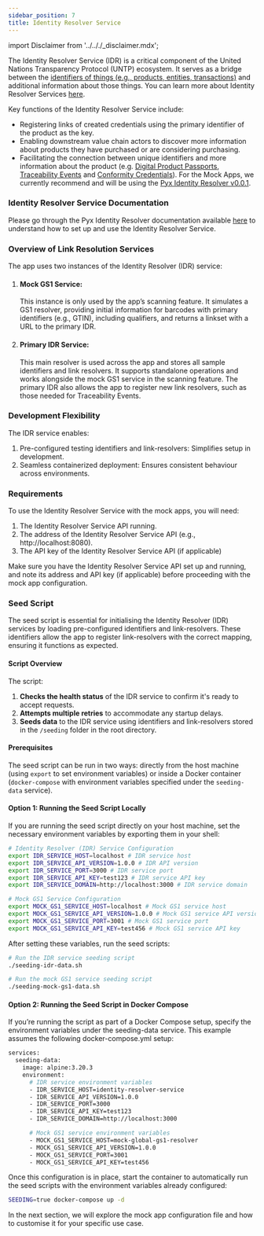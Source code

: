 ```yaml
---
sidebar_position: 7
title: Identity Resolver Service
---
```


import Disclaimer from '../.././\_disclaimer.mdx';

<Disclaimer />

The Identity Resolver Service (IDR) is a critical component of the United Nations Transparency Protocol (UNTP) ecosystem. It serves as a bridge between the [identifiers of things (e.g., products, entities, transactions)](https://uncefact.github.io/spec-untp/docs/specification/Identifiers) and additional information about those things. You can learn more about Identity Resolver Services [here](https://uncefact.github.io/spec-untp/docs/specification/IdentityResolver).

Key functions of the Identity Resolver Service include:

- Registering links of created credentials using the primary identifier of the product as the key.
- Enabling downstream value chain actors to discover more information about products they have purchased or are considering purchasing.
- Facilitating the connection between unique identifiers and more information about the product (e.g. [Digital Product Passports](https://uncefact.github.io/spec-untp/docs/specification/DigitalProductPassport), [Traceability Events](https://uncefact.github.io/spec-untp/docs/specification/DigitalTraceabilityEvents) and [Conformity Credentials](https://uncefact.github.io/spec-untp/docs/specification/ConformityCredential)).
  For the Mock Apps, we currently recommend and will be using the [Pyx Identity Resolver v0.0.1](https://github.com/pyx-industries/pyx-identity-resolver/tree/v0.0.1).

### Identity Resolver Service Documentation

Please go through the Pyx Identity Resolver documentation available [here](https://github.com/pyx-industries/pyx-identity-resolver/blob/v0.0.1/app/README.md) to understand how to set up and use the Identity Resolver Service.

### Overview of Link Resolution Services

The app uses two instances of the Identity Resolver (IDR) service:

1. #### Mock GS1 Service:

   This instance is only used by the app’s scanning feature. It simulates a GS1 resolver, providing initial information for barcodes with primary identifiers (e.g., GTIN), including qualifiers, and returns a linkset with a URL to the primary IDR.

2. #### Primary IDR Service:
   This main resolver is used across the app and stores all sample identifiers and link resolvers. It supports standalone operations and works alongside the mock GS1 service in the scanning feature. The primary IDR also allows the app to register new link resolvers, such as those needed for Traceability Events.

### Development Flexibility

The IDR service enables:

1. Pre-configured testing identifiers and link-resolvers: Simplifies setup in development.
2. Seamless containerized deployment: Ensures consistent behaviour across environments.

### Requirements

To use the Identity Resolver Service with the mock apps, you will need:

1. The Identity Resolver Service API running.
2. The address of the Identity Resolver Service API (e.g., http://localhost:8080).
3. The API key of the Identity Resolver Service API (if applicable)

Make sure you have the Identity Resolver Service API set up and running, and note its address and API key (if applicable) before proceeding with the mock app configuration.

### Seed Script

The seed script is essential for initialising the Identity Resolver (IDR) services by loading pre-configured identifiers and link-resolvers. These identifiers allow the app to register link-resolvers with the correct mapping, ensuring it functions as expected.

#### Script Overview

The script:

1. **Checks the health status** of the IDR service to confirm it's ready to accept requests.
2. **Attempts multiple retries** to accommodate any startup delays.
3. **Seeds data** to the IDR service using identifiers and link-resolvers stored in the `/seeding` folder in the root directory.

#### Prerequisites

The seed script can be run in two ways: directly from the host machine (using `export` to set environment variables) or inside a Docker container (`docker-compose` with environment variables specified under the `seeding-data` service).

#### Option 1: Running the Seed Script Locally

If you are running the seed script directly on your host machine, set the necessary environment variables by exporting them in your shell:

```bash
# Identity Resolver (IDR) Service Configuration
export IDR_SERVICE_HOST=localhost # IDR service host
export IDR_SERVICE_API_VERSION=1.0.0 # IDR API version
export IDR_SERVICE_PORT=3000 # IDR service port
export IDR_SERVICE_API_KEY=test123 # IDR service API key
export IDR_SERVICE_DOMAIN=http://localhost:3000 # IDR service domain

# Mock GS1 Service Configuration
export MOCK_GS1_SERVICE_HOST=localhost # Mock GS1 service host
export MOCK_GS1_SERVICE_API_VERSION=1.0.0 # Mock GS1 service API version
export MOCK_GS1_SERVICE_PORT=3001 # Mock GS1 service port
export MOCK_GS1_SERVICE_API_KEY=test456 # Mock GS1 service API key
```

After setting these variables, run the seed scripts:

```bash
# Run the IDR service seeding script
./seeding-idr-data.sh

# Run the mock GS1 service seeding script
./seeding-mock-gs1-data.sh
```

#### Option 2: Running the Seed Script in Docker Compose

If you’re running the script as part of a Docker Compose setup, specify the environment variables under the seeding-data service. This example assumes the following docker-compose.yml setup:

```bash
services:
  seeding-data:
    image: alpine:3.20.3
    environment:
      # IDR service environment variables
      - IDR_SERVICE_HOST=identity-resolver-service
      - IDR_SERVICE_API_VERSION=1.0.0
      - IDR_SERVICE_PORT=3000
      - IDR_SERVICE_API_KEY=test123
      - IDR_SERVICE_DOMAIN=http://localhost:3000

      # Mock GS1 service environment variables
      - MOCK_GS1_SERVICE_HOST=mock-global-gs1-resolver
      - MOCK_GS1_SERVICE_API_VERSION=1.0.0
      - MOCK_GS1_SERVICE_PORT=3001
      - MOCK_GS1_SERVICE_API_KEY=test456
```

Once this configuration is in place, start the container to automatically run the seed scripts with the environment variables already configured:

```bash
SEEDING=true docker-compose up -d
```

In the next section, we will explore the mock app configuration file and how to customise it for your specific use case.
